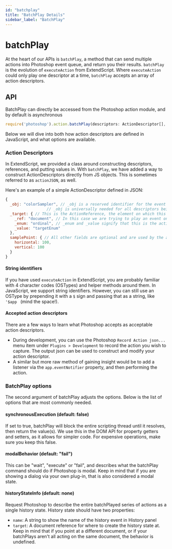 ```yaml
---
id: "batchplay"
title: "BatchPlay Details"
sidebar_label: "BatchPlay"
---
```

# batchPlay

At the heart of our APIs is `batchPlay`, a method that can send multiple actions into Photoshop event queue, and return you their results. `batchPlay` is the evolution of `executeAction` from ExtendScript. Where `executeAction` could only play one descriptor at a time, `batchPlay` accepts an array of action descriptors. 

## API

BatchPlay can directly be accessed from the Photoshop action module, and by default is asynchronous

```javascript
require('photoshop').action.batchPlay(descriptors: ActionDescriptor[], options: Object): Promise<Object[]>
```

Below we will dive into both how action descriptors are defined in JavaScript, and what options are available.

### Action Descriptors

In ExtendScript, we provided a class around constructing descriptors, references, and putting values in. With `batchPlay`, we have added a way to construct ActionDescriptors directly from JS objects. This is sometimes referred to as `actionJSON`, as well. 

Here's an example of a simple ActionDescriptor defined in JSON:

```javascript
{
  _obj: "colorSampler", // _obj is a reserved identifier for the event of the action descriptor. 
                  // _obj is universally needed for all descriptors being passed into batchPlay.
  _target: { // This is the ActionReference, the element on which this action should be played
    _ref: "document", // In this case we are trying to play an event on the document element
    _enum: "ordinal", // _enum and _value signify that this is the active element. In document's case, this is the active document
    _value: "targetEnum"
  },
  samplePoint: { // All other fields are optional and are used by the action itself
    horizontal: 100,
    vertical: 100
  }
}
```

#### String identifiers

If you have used `executeAction` in ExtendScript, you are probably familiar with 4 character codes (OSTypes) and helper methods around them. In JavaScript, we support string identifiers. However, you can still use an OSType by prepending it with a `$` sign and passing that as a string, like `'$app ` (mind the space!).

#### Accepted action descriptors

There are a few ways to learn what Photoshop accepts as acceptable action descriptors.
- During development, you can use the Photoshop `Record Action json...` menu item under `Plugins > Development` to record the action you wish to capture. The output json can be used to construct and modify your action descriptor.
- A similar but more raw method of gaining insight would be to add a listener via the `app.eventNotifier` property, and then performing the action.

### BatchPlay options

The second argument of batchPlay adjusts the options. Below is the list of options that are most commonly needed.

#### synchronousExecution (default: false)

If set to true, batchPlay will block the entire scripting thread until it resolves, then return the value(s). We use this in the DOM API for property getters and setters, as it allows for simpler code. For expensive operations, make sure you keep this false.

#### modalBehavior (default: "fail")

This can be "wait", "execute" or "fail", and describes what the batchPlay command should do if Photoshop is modal. Keep in mind that if you are showing a dialog via your own plug-in, that is also considered a modal state.

#### historyStateInfo (default: none)

Request Photoshop to describe the entire batchPlayed series of actions as a single history state. History state should have two properties:

 * `name`: A string to show the name of the history event in History panel
 * `target`: A document reference for where to create the history state at. Keep in mind that if you point at a different document, or if your batchPlays aren't all acting on the same document, the behavior is undefined.

